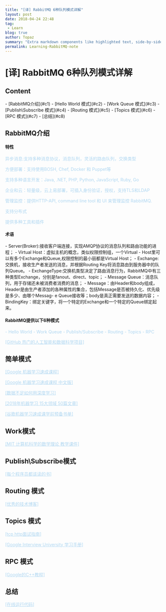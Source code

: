 ```yaml
---
title: "[译] RabbitMQ 6种队列模式详解"
layout: post
date: 2018-04-24 22:48
tag:
 - Learn
blog: true
author: Topaz
summary: "Extra markdown components like highlighted text, side-by-side items, starring/highlighting a blog or project, and embedding gists, videos etc"
permalink: Learning-RabbitMQ-note
---
```

<h1 class="title"> [译] RabbitMQ 6种队列模式详解 </h1>



<h2> Content </h2>
- [RabbitMQ介绍](#c1)
- [Hello World 模式](#c2)
- [Work Queue 模式](#c3)
- [Publish\Subscribe 模式](#c4)
- [Routing 模式](#c5)
- [Topics 模式](#c6)
- [RPC 模式](#c7)
- [总结](#c8)




<h2 id="c1"> RabbitMQ介绍 </h2>


<h4>特性</h4>
<div style="color: #AED6F1">
<p>异步消息:支持多种消息协议，消息队列，灵活的路由队列，交换类型</p>
<p>方便部署：支持使用BOSH, Chef, Docker 和 Puppet等</p>
<p>支持多种语言开发：Java, .NET, PHP, Python, JavaScript, Ruby, Go</p>
<p>企业和云：轻量级，云上易部署，可插入身份验证，授权，支持TLS和LDAP</p>
<p>管理监控：提供HTTP-API, command line tool 和 UI 来管理监控 RabbitMQ.</p>
<p>支持分布式</p>
<p>提供多种工具和插件</p>
</div>


<h4>术语</h4>
- Server(Broker):接收客户端连接，实现AMQP协议的消息队列和路由功能的进程；
- Virtual Host：虚拟主机的概念，类似权限控制组，一个Virtual - Host里可以有多个Exchange和Queue,权限控制的最小丽都是Virtual Host；
- Exchange:交换机，接收生产者发送的消息，并根据Routing Key将消息路由到服务器中的队列Queue。
- ExchangeType:交换机类型决定了路由消息行为，RabbitMQ中有三种类型Exchange，分别是fanout、direct、topic；
- Message Queue：消息队列，用于存储还未被消费者消费的消息；
- Message：由Header和body组成，Header是由生产者添加的各种属性的集合，包括Message是否被持久化、优先级是多少、由哪个Messag- e Queue接收等；body是真正需要发送的数据内容；
- BindingKey：绑定关键字，将一个特定的Exchange和一个特定的Queue绑定起来。


<h4>RabbitMQ提供以下6种模式</h4>
<div style="color: #AED6F1">
- Hello World
- Work Queue
- Publish/Subscribe
- Routing
- Topics
- RPC
</div>






<a style="color: #AED6F1" href="https://zhuanlan.zhihu.com/p/35195885">[GitHub 热门的人工智能和数据科学项目] </a>


<h2 id="c2">简单模式</h2>

<a style="color: #AED6F1" href="https://ai.google/education/#?modal_active=none">[Google 机器学习速成课程]	</a>

<a style="color: #AED6F1" href="https://developers.google.com/machine-learning/crash-course/prereqs-and-prework">[Google 机器学习速成课程 中文版]</a>

<a style="color: #AED6F1" href="https://www.youtube.com/watch?v=ilpFzOPznJk">[数据不足如何用深度学习]</a>

<a style="color: #AED6F1" href="https://mp.weixin.qq.com/s?biz=MzI0ODcxODk5OA==&mid=2247492885&idx=1&sn=d41903ad3f45394eefd12d943a4847f6&chksm=e99ed6ecdee95ffa99804c0afaa21a39a26c097591a2586b7ae205e81d6d9d711389b8c7aa6a&utm_source=tuicool&utm_medium=referral">[2018年机器学习 15大领域 50篇文章]</a>

<a style="color: #AED6F1" href="https://weibo.com/ttarticle/p/show?id=2309404213172029491937">[谷歌机器学习速成课学前预备书单]</a>


<h2 id="c3">Work模式</h2>

<a style="color: #AED6F1" href="https://courses.csail.mit.edu/6.042/spring18/mcs.pdf">[MIT 计算机科学的数学理论 教学课件] </a> 


<h2 id="c4">Publish\Subscribe模式</h2>
<a style="color: #AED6F1" href="https://stackoverflow.com/questions/1711/what-is-the-single-most-influential-book-every-programmer-should-read">[每个程序员都该读的书]</a>


<h2 id="c5">Routing 模式</h2>

<a style="color: #AED6F1" href="https://www.zhihu.com/question/27471510/answer/374935368">[优秀的技术博客]	</a>


<h2 id="c6">Topics 模式</h2>

<a style="color: #AED6F1" href="https://juejin.im/post/5ad4094e6fb9a028d7011069">[tcp http面试指南]</a>

<a style="color: #AED6F1" href="https://github.com/jwasham/coding-interview-university/blob/master/translations/README-cn.md">[Google Interview University 学习手册] </a>


<h2 id="c7">RPC 模式</h2>

<a style="color: #AED6F1" href="https://developers.google.com/edu/c++/getting-started">[Google的C++教程] </a>

<h2 id="c8">总结</h2>

<a style="color: #AED6F1" href="http://rextester.com/l/python3_online_compiler">[在线运行代码] </a>



